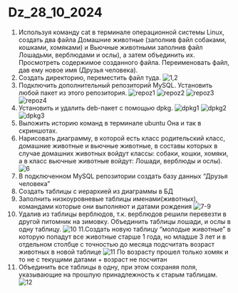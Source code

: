 # Dz_28_10_2024

1. Используя команду cat в терминале операционной системы Linux, создать
два файла Домашние животные (заполнив файл собаками, кошками,
хомяками) и Вьючные животными заполнив файл Лошадьми, верблюдами и
ослы), а затем объединить их. Просмотреть содержимое созданного файла.
Переименовать файл, дав ему новое имя (Друзья человека).
2. Создать директорию, переместить файл туда.
![1,2](https://github.com/user-attachments/assets/be5afaea-a4e0-4fff-9450-5cfa777921dc)
3. Подключить дополнительный репозиторий MySQL. Установить любой пакет
из этого репозитория.
![repoz1](https://github.com/user-attachments/assets/256f73b5-cd69-4ac8-ae9a-bc75c7fa6098)
![repoz2](https://github.com/user-attachments/assets/3f7ace4a-a241-4d1e-9b95-6d5ecf29b0bb)
![repoz3](https://github.com/user-attachments/assets/e474003f-61fa-48da-8316-b58da039dcd3)
![repoz4](https://github.com/user-attachments/assets/48aaf18a-d7d8-4665-8644-03e70de5da7d)
4. Установить и удалить deb-пакет с помощью dpkg.
![dpkg1](https://github.com/user-attachments/assets/9f63bed5-de92-470c-b4a6-4078a6571883)
![dpkg2](https://github.com/user-attachments/assets/9eead0a1-da02-417e-99f5-452660bef401)
![dpkg3](https://github.com/user-attachments/assets/571686ea-475b-4ca0-ad3d-70f59258eb3b)
5. Выложить историю команд в терминале ubuntu
Она и так в скриншотах.
6. Нарисовать диаграмму, в которой есть класс родительский класс, домашние
животные и вьючные животные, в составы которых в случае домашних
животных войдут классы: собаки, кошки, хомяки, а в класс вьючные животные
войдут: Лошади, верблюды и ослы).
![6](https://github.com/user-attachments/assets/03650dc9-7c51-4f0a-97f7-3be1e5d332e0)
7. В подключенном MySQL репозитории создать базу данных “Друзья
человека”
8. Создать таблицы с иерархией из диаграммы в БД
9. Заполнить низкоуровневые таблицы именами(животных), командами
которые они выполняют и датами рождения
![7-9](https://github.com/user-attachments/assets/7ba20e6a-20c7-4404-8137-4f654b483216)
10. Удалив из таблицы верблюдов, т.к. верблюдов решили перевезти в другой
питомник на зимовку. Объединить таблицы лошади, и ослы в одну таблицу.
![10](https://github.com/user-attachments/assets/4c08b490-aa31-4c63-8889-d1481faba213)
11.Создать новую таблицу “молодые животные” в которую попадут все
животные старше 1 года, но младше 3 лет и в отдельном столбце с точностью
до месяца подсчитать возраст животных в новой таблице
![11](https://github.com/user-attachments/assets/a46e9ad7-0ed5-433e-aa29-8cd9b7090edc)
По возрасту прошел только хомяк и то не с текущими датами + возраст не посчитан 
12. Объединить все таблицы в одну, при этом сохраняя поля, указывающие на
прошлую принадлежность к старым таблицам.
![12](https://github.com/user-attachments/assets/5c3abfe0-b55d-4cc1-8d6e-0361e7e0cbe9)

